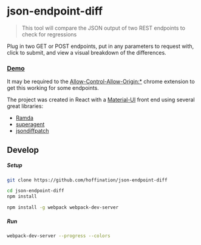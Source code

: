 # json-endpoint-diff
> This tool will compare the JSON output of two REST endpoints to check for regressions

Plug in two GET or POST endpoints, put in any parameters to request with, click to submit, and view a visual breakdown of the differences.

### [Demo](http://s3-us-west-2.amazonaws.com/jsondiff/index.html)

It may be required to the [Allow-Control-Allow-Origin:*](https://chrome.google.com/webstore/detail/allow-control-allow-origi/nlfbmbojpeacfghkpbjhddihlkkiljbi/related) chrome extension to get this working for some endpoints.

The project was created in React with a [Material-UI](http://www.material-ui.com/#/) front end using several great libraries:
- [Ramda](http://ramdajs.com/)
- [superagent](https://github.com/visionmedia/superagent)
- [jsondiffpatch](https://github.com/benjamine/jsondiffpatch)


## Develop

##### Setup
```bash
git clone https://github.com/hoffination/json-endpoint-diff

cd json-endpoint-diff
npm install

npm install -g webpack webpack-dev-server
```

##### Run
```bash
webpack-dev-server --progress --colors
```

